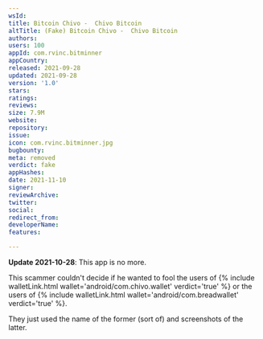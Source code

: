```yaml
---
wsId: 
title: Bitcoin Chivo -  Chivo Bitcoin
altTitle: (Fake) Bitcoin Chivo -  Chivo Bitcoin
authors: 
users: 100
appId: com.rvinc.bitminner
appCountry: 
released: 2021-09-28
updated: 2021-09-28
version: '1.0'
stars: 
ratings: 
reviews: 
size: 7.9M
website: 
repository: 
issue: 
icon: com.rvinc.bitminner.jpg
bugbounty: 
meta: removed
verdict: fake
appHashes: 
date: 2021-11-10
signer: 
reviewArchive: 
twitter: 
social: 
redirect_from: 
developerName: 
features: 

---
```


**Update 2021-10-28**: This app is no more.

This scammer couldn't decide if he wanted to fool the users of
{% include walletLink.html wallet='android/com.chivo.wallet' verdict='true' %}
or the users of
{% include walletLink.html wallet='android/com.breadwallet' verdict='true' %}.

They just used the name of the former (sort of) and screenshots of the latter.
